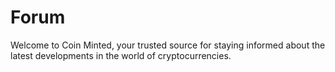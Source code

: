 # Forum
Welcome to Coin Minted, your trusted source for staying informed about the latest developments in the world of cryptocurrencies.
